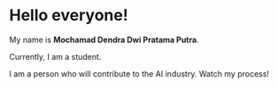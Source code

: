 # Hello everyone! 

My name is **Mochamad Dendra Dwi Pratama Putra**.<br>

Currently, I am a student.<br>

I am a person who will contribute to the AI industry. Watch my process!
